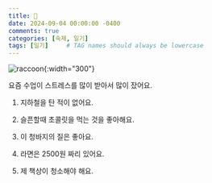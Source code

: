 ```yaml
---
title: 🐔
date: 2024-09-04 00:00:00 -0400
comments: true
categories: [숙제, 일기]
tags: [일기]     # TAG names should always be lowercase
---
```


![raccoon](https://static1.cbrimages.com/wordpress/wp-content/uploads/2021/12/James-Gunn-Adam-Sandler-Rocket-Raccoon.jpghttps://static1.cbrimages.com/wordpress/wp-content/uploads/2021/12/James-Gunn-Adam-Sandler-Rocket-Raccoon.jpg){:width="300"}

요즘 수업이 스트레스를 많이 받아서 많이 잤어요.  

1. 지하철을 탄 적이 없어요.

2. 슬픈할때 초콜릿을 먹는 것을 좋아해요.

3. 이 청바지의 질은 좋아요.

4. 라면은 2500원 짜리 있어요.

5. 제 책상이 청소해야 해요.